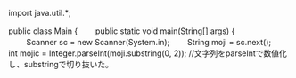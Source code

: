 import java.util.*;

public class Main {　　
    public static void main(String[] args) {<br>　　
        Scanner sc = new Scanner(System.in);　　
            String moji = sc.next();　　
            int mojic = Integer.parseInt(moji.substring(0, 2));   //文字列をparseIntで数値化し、substringで切り抜いた。　　
